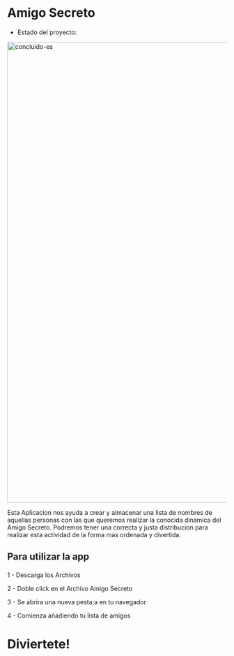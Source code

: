 <h1> Amigo Secreto </h1>

- Estado del proyecto:
<img width="3000" height="1055" alt="concluido-es" src="https://github.com/user-attachments/assets/33e714e5-2cd8-4c26-973b-b4c8561d5cbe" />

<p> Esta Aplicacion nos ayuda a crear y almacenar una lista de nombres de aquellas personas con las que queremos realizar la conocida dinamica del Amigo Secreto. 
Podremos tener una correcta y justa distribucion para realizar esta actividad de la forma mas ordenada y divertida.
</p>
<h2>
  
  Para utilizar la app </h2>

 1 - Descarga los Archivos
   
 2 - Doble click en el Archivo Amigo Secreto
 
 3 - Se abrira una nueva pesta;a en tu navegador
 
 4 - Comienza añadiendo tu lista de amigos
 
<h1>
  Diviertete!
</h1>
